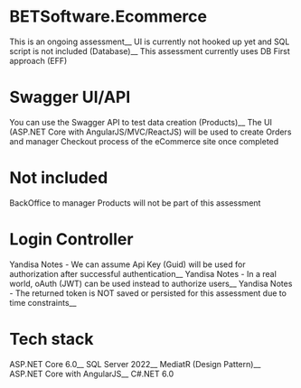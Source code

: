 # BETSoftware.Ecommerce
This is an ongoing assessment__
UI is currently not hooked up yet and SQL script is not included (Database)__
This assessment currently uses DB First approach (EFF)
# Swagger UI/API
You can use the Swagger API to test data creation (Products)__
The UI (ASP.NET Core with AngularJS/MVC/ReactJS) will be used to create Orders and manager Checkout process of the eCommerce site once completed
# Not included
BackOffice to manager Products will not be part of this assessment
# Login Controller
Yandisa Notes - We can assume Api Key (Guid) will be used for authorization after successful authentication__
Yandisa Notes - In a real world, oAuth (JWT) can be used instead to authorize users__
Yandisa Notes - The returned token is NOT saved or persisted for this assessment due to time constraints__
# Tech stack
ASP.NET Core 6.0__
SQL Server 2022__
MediatR (Design Pattern)__
ASP.NET Core with AngularJS__
C#.NET 6.0

